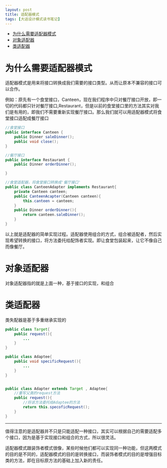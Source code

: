 ```yaml
---
layout: post
title: 适配器模式
tags: [大话设计模式读书笔记]
---
```

* [为什么需要适配器模式](#为什么需要适配器模式)
* [对象适配器](#对象适配器)
* [类适配器](#类适配器)

# 为什么需要适配器模式
适配器模式是用来将接口转换成我们需要的接口类型。从而让原本不兼容的接口可以合作。

例如：原先有一个食堂接口，Canteen，现在我们程序中只对餐厅接口开放，即一切的代码都只针对餐厅接口,Restaurant，但是以前的食堂接口里的方法其实对我们是有用的，即我们不需要重新实现餐厅接口。那么我们就可以用适配器模式将食堂接口适配成餐厅接口


```java
//食堂接口
public interface Canteen {
	public Dinner saleDinner();
	public void close();
}

//餐厅接口
public interface Restaurant {
	public Dinner orderDinner();

}

//食堂适配器，将食堂接口转换成'餐厅接口'
public class CanteenAdapter implements Restaurant{
    private Canteen canteen;
    public CanteenAcapter(Canteen canteen){
        this.canteen = canteen;
    }
    public Dinner orderDinner(){
        return canteen.saleDinner();
    }
}
```
以上就是适配器的简单实现过程。适配器使用组合的方式，组合被适配者，然后实现希望转换的接口，将方法委托给配饰者实现。即让食堂包装起来，让它不像自己而像餐厅。

# 对象适配器
对象适配器指的就是上面一种，基于接口的实现，和组合

# 类适配器
类失配器是基于多重继承实现的

```java
public class Target{
    public request(){
        ...
    }
}

public class Adaptee{
    public void specificRequest(){
        ...
    }
}


public class Adapter extends Target , Adaptee{
    //重写父类的request方法
    public request(){
        //将该方法委托给Adaptee的方法
        return this.specoficRequest();
    }
}
```

---
值得注意的是适配器并不只是只能适配一种接口，其实可以根据自己的需要适配多个接口，因为是基于实现接口和组合的方式，所以很灵活。

适配器模式跟装饰者模式很像，某些时候他们都可以实现同一种功能，但这两模式的目的是不同的，适配器模式的目的是转换接口，而装饰者模式的目的是增强目标类的方法，即在目标原方法的基础上加入新的责任。
